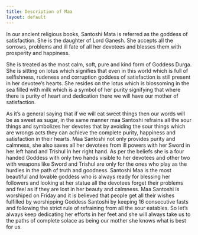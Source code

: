 ```yaml
---
title: Description of Maa
layout: default
---
```

In our ancient religious books, Santoshi Mata is referred as the goddess of satisfaction. She is the daughter of Lord Ganesh. She accepts all the sorrows, problems and ill fate of all her devotees and blesses them with prosperity and happiness.

She is treated as the most calm, soft, pure and kind form of Goddess Durga. She is sitting on lotus which signifies that even in this world which is full of selfishness, rudeness and corruption goddess of satisfaction is still present in her devotee’s hearts. She resides on the lotus which is blossoming in the sea filled with milk which is a symbol of her purity signifying that where there is purity of heart and dedication there we will have our mother of satisfaction.

As it’s a general saying that if we will eat sweet things then our words will be as sweet as sugar, in the same manner maa Santoshi refrains all the sour things and symbolizes her devotes that by avoiding the sour things which are wrongs acts they can achieve the complete purity, happiness and satisfaction in their hearts.
Maa Santoshi not only provides purity and calmness, she also saves all her devotees from ill powers with her Sword in her left hand and Trishul in her right hand. As per the beliefs she is a four handed Goddess with only two hands visible to her devotees and other two with weapons like Sword and Trishul are only for the ones who play as the hurdles in the path of truth and goodness. Santoshi Maa is the most beautiful and lovable goddess who is always ready for blessing her followers and looking at her statue all the devotees forget their problems and feel as if they are lost in her beauty and calmness. Maa Santoshi is worshiped on Friday and it is believed that people get all their wishes fulfilled by worshipping Goddess Santoshi by keeping 16 consecutive fasts and following the strict rule of refraining from all the sour eatables. So let’s always keep dedicating her efforts in her feet and she will always take us to the paths of complete solace as being our mother she knows what is best for us.

<div videoID="jSxlw5_R6l0" startTime="25" endTime="278" height="370" width="700" id="youtube-player"></div>
<script src="http://labnol.googlecode.com/files/youtube-embed.js"></script>